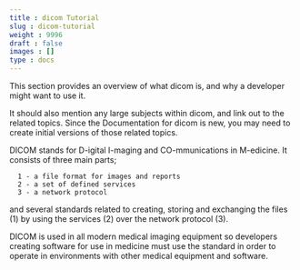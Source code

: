 ```yaml
---
title : dicom Tutorial
slug : dicom-tutorial
weight : 9996
draft : false
images : []
type : docs
---
```


This section provides an overview of what dicom is, and why a developer might want to use it.

It should also mention any large subjects within dicom, and link out to the related topics.  Since the Documentation for dicom is new, you may need to create initial versions of those related topics.

DICOM stands for D-igital I-maging and CO-mmunications in M-edicine. It consists of three main parts;

      1 - a file format for images and reports
      2 - a set of defined services 
      3 - a network protocol

and several standards related to creating, storing and exchanging the files (1) by using the services (2) over the network protocol (3).

DICOM is used in all modern medical imaging equipment so developers creating software for use in medicine must use the standard in order to operate in environments with other medical equipment and software.



